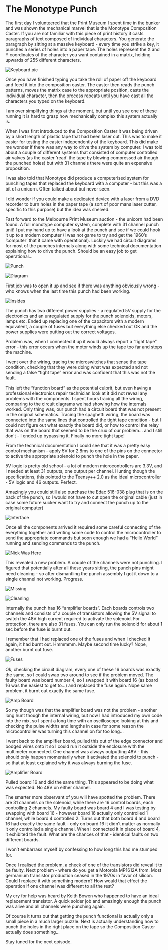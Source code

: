 # The Monotype Punch

The first day I volunteered that the Print Museum I spent time in the bunker and was shown the mechanical marvel that is the Monotype Composition Caster. If you are not familiar with this piece of print history it casts paragraphs of text composed of individual characters. You generate the paragraph by sitting at a massive keyboard - every time you strike a key, it punches a series of holes into a paper tape. The holes represent the X and Y coordinates of the character you want contained in a matrix, holding upwards of 255 different characters.

![Keyboard pic](pics/2021-01-07-15-11-21.jpeg)

Once you have finished typing you take the roll of paper off the keyboard and feed it into the composition caster. The caster then reads the punch patterns, moves the matrix case to the appropriate position, casts the individual character, then the process repeats until you have cast all the characters you typed on the keyboard.

I am over simplifying things at the moment, but until you see one of these running it is hard to grasp how mechanically complex this system actually is.

When I was first introduced to the Composition Caster it was being driven by a short length of plastic tape that had been laser cut. This was to make it easier for testing the caster independently of the keyboard. This did make me wonder if there was any way to drive the system by computer. I was told about a couple of different systems that consisted of computer controlled air valves (as the caster ‘read’ the tape by blowing compressed air though the punched holes) but with 31 channels there were quite an expensive proposition.

I was also told that Monotype did produce a computerised system for punching tapes that replaced the keyboard with a computer - but this was a bit of a unicorn. Often talked about but never seen.

I did wonder if you could make a dedicated device with a laser from a DVD recorder to burn holes in the paper tape (a sort of poor mans laser cutter, specific to this purpose) but the idea was shelved.

Fast forward to the Melbourne Print Museum auction - the unicorn had been found. A full monotype computer system, complete with 31 channel punch unit! I put my hand up to have a look at the punch and see if we could hook it up to a modern computer (I was not game to try and get the 1960’s ‘computer’ that it came with operational). Luckily we had circuit diagrams for most of the punches internals along with some technical documentation explaining how to drive the punch. Should be an easy job to get operational…

![Punch](pics/2020-11-26-17-49-50.jpeg)

![Diagram](pics/circuit.png)

First job was to open it up and see if there was anything obviously wrong - who knows when the last time this punch had been working.

![Insides](pics/2020-07-05-15-12-40.jpeg)

The punch has two different power supplies - a regulated 5V supply for the electronics and an unregulated supply for the punch solenoids, motors, lamps etc. Ended up replacing one of the capacitors with a modern equivalent, a couple of fuses but everything else checked out OK and the power supplies were putting out the correct voltages.

Problem was, when I connected it up it would always report a “tight tape” error - this error occurs when the motor winds up the tape too far and stops the machine.

I went over the wiring, tracing the microswitches that sense the tape condition, checking that they were doing what was expected and not sending a false “tight tape” error and was confident that this was not the fault.

This left the “function board” as the potential culprit, but even having a professional electronics repair technician look at it did not reveal any problems with the components. I spent hours tracing all the wiring, comparing to the circuit diagrams we had showing how the internals worked. Only thing was, our punch had a circuit board that was not present in the original schematics. Tracing the spaghetti wiring, the board was connected into the same lines that controlled the tight tape condition - but I could not figure out what exactly the board did, or how to control the relay that was on the board that seemed to be the crux of our problem… and I still don’t - I ended up bypassing it. Finally no more tight tape!

From the technical documentation I could see that it was a pretty easy control mechanism - apply 5V for 2.8ms to one of the pins on the connector to active the appropriate solenoid to punch the hole in the paper.

5V logic is pretty old school - a lot of modern microcontrollers are 3.3V, and I needed at least 31 outputs, one output per channel. Hunting though the specifications, this pointed to the Teensy++ 2.0 as the ideal microcontroller - 5V logic and 46 outputs. Perfect.

Amazingly you could still also purchase the Edac 516-038 plug that is on the back of the punch, so I would not have to cut open the original cable (just in case some future sucker want to try and connect the punch up to the original computer)

![Interface](pics/2020-12-30-15-09-28.jpeg)

Once all the components arrived it required some careful connecting of the everything together and writing some code to control the microcontroller to send the appropriate commands but soon enough we had a “Hello World” running and sending commands to the punch.

![Nick Was Here](pics/2020-12-30-15-08-28.jpeg)

This revealed a new problem. A couple of the channels were not punching. I figured that potentially after all these years sitting, the punch pins might need cleaning - so after dismantling the punch assembly I got it down to a single channel not working. Progress.

![Missing](pics/2021-01-05-15-06-30.jpeg)

![Cleaning](pics/2020-12-29-16-40-14.jpeg)

Internally the punch has 16 “amplifier boards”. Each boards controls two channels and consists of a couple of transistors allowing the 5V signal to switch the 48V high current required to activate the solenoid. For protection, there are also 31 fuses. You can only run the solenoid for about 1 sec before the fuse is burnt out.

I remember that I had replaced one of the fuses and when I checked it again, it had burnt out. Hmmmmm. Maybe second time lucky? Nope, another burnt out fuse.

![Fuses](pics\2020-12-30-08-42-50.jpeg)

Ok, checking the circuit diagram, every one of these 16 boards was exactly the same, so I could swap two around to see if the problem moved. The faulty board was board number 4, so I swapped it with board 16 (as board 16 was the easiest to get to…) and replaced the fuse again. Nope same problem, it burnt out exactly the same fuse.

![Amp Board](pics/2021-01-05-13-09-31.jpeg)

So my though was that the amplifier board was not the problem - another long hunt though the internal wiring, but now I had introduced my own code into the mix, so I spent a long time with an oscilloscope looking at this and checking the pulse widths and lengths in case for some reason the microcontroller was turning this channel on for too long…

I went back to the amplifier board, pulled this out of the edge connector and bodged wires onto it so I could run it outside the enclosure with the multimeter connected. One channel was always outputting 48V - this should only happen momentarily when it activated the solenoid to punch - so that at least explained why it was always burning the fuse.

![Amplifier Board](pics/2021-01-05-10-49-43.jpeg)

Pulled board 16 and did the same thing. This appeared to be doing what was expected. No 48V on either channel.

The smarter more observant of you will have spotted the problem. There are 31 channels on the solenoid, while there are 16 control boards, each controlling 2 channels. My faulty board was board 4 and I was testing by swapping with board 16 - however board 16 actually only controlled 1 channel, while board 4 controlled 2. Turns out that both board 4 and board 16 had exactly the same fault - only on board 16 it didn’t matter as normally it only controlled a single channel. When I connected it in place of board 4, it exhibited the fault. What are the chances of that - identical faults on two different boards.

I won’t embarrass myself by confessing to how long this had me stumped for.

Once I realised the problem, a check of one of the transistors did reveal it to be faulty. Next problem - where do you get a Motorola MP1612A from. Most germanium transistor production ceased in the 1970s in favor of silicon. Could I replace it with something modern? How would that effect the operation if one channel was different to all the rest?

My cry for help was heard by Keith Bowen who happened to have an ideal replacement transistor. A quick solder job and amazingly enough the punch was alive and all channels were punching again.



Of course it turns out that getting the punch functional is actually only a small piece in a much larger puzzle. Next is actually understanding how to punch the holes in the right place on the tape so the Composition Caster actually does something…

Stay tuned for the next episode.
